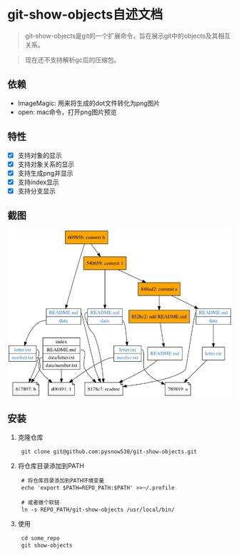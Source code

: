 # git-show-objects自述文档

> git-show-objects是git的一个扩展命令，旨在展示git中的objects及其相互关系。

> 现在还不支持解析gc后的压缩包。

## 依赖

* ImageMagic: 用来将生成的dot文件转化为png图片
* open: mac命令，打开png图片预览

## 特性

* [x] 支持对象的显示
* [x] 支持对象关系的显示
* [x] 支持生成png并显示
* [x] 支持index显示
* [x] 支持分支显示

## 截图

![objects.png](snapshot/objects.png)

## 安装

1. 克隆仓库

        git clone git@github.com:pysnow530/git-show-objects.git

2. 将仓库目录添加到PATH

        # 将仓库目录添加到PATH环境变量
        echo 'export $PATH=REPO_PATH:$PATH' >>~/.profile

        # 或者做个软链
        ln -s REPO_PATH/git-show-objects /usr/local/bin/

3. 使用

        cd some_repo
        git show-objects
